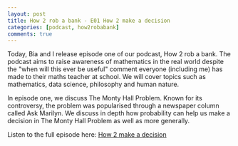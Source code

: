 ```yaml
---
layout: post
title: How 2 rob a bank - E01 How 2 make a decision
categories: [podcast, how2robabank]
comments: true
---
```

Today, Bia and I release episode one of our podcast, How 2 rob a bank. The podcast aims to raise awareness of mathematics in the real world despite the "when will this ever be useful" comment everyone (including me) has made to their maths teacher at school. We will cover topics such as mathematics, data science, philosophy and human nature. 

In episode one, we discuss The Monty Hall Problem. Known for its controversy, the problem was popularised through a newspaper column called Ask Marilyn. We discuss in depth how probability can help us make a decision in The Monty Hall Problem as well as more generally.

Listen to the full episode here: [How 2 make a decision](https://anchor.fm/how2robabank/episodes/How-2-make-a-decision-eihtbs)